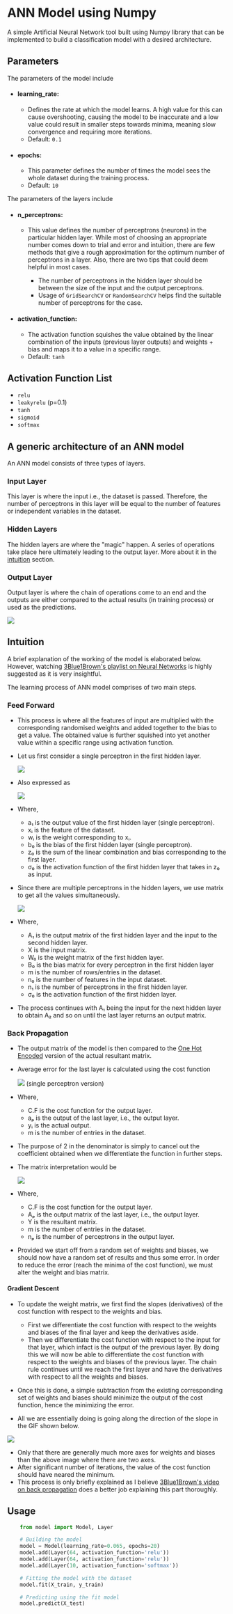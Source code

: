 # ANN Model using Numpy
A simple Artificial Neural Network tool built using Numpy library that can be implemented to build a classification model with a desired architecture.

## Parameters
The parameters of the model include

* #### learning_rate:
    * Defines the rate at which the model learns. A high value for this can cause overshooting, causing the model to be inaccurate and a low value could result in smaller steps towards minima, meaning slow convergence and requiring more iterations.
    * Default: `0.1`

* #### epochs:
    * This parameter defines the number of times the model sees the whole dataset during the training process.
    * Default: `10`

The parameters of the layers include

* #### n_perceptrons:
    * This value defines the number of perceptrons (neurons) in the particular hidden layer. While most of choosing an appropriate number comes down to trial and error and intuition, there are few methods that give a rough approximation for the optimum number of perceptrons in a layer. Also, there are two tips that could deem helpful in most cases.

        * The number of perceptrons in the hidden layer should be between the size of the input and the output perceptrons.
        * Usage of `GridSearchCV` or `RandomSearchCV` helps find the suitable number of perceptrons for the case.

* #### activation_function:
    * The activation function squishes the value obtained by the linear combination of the inputs (previous layer outputs) and weights + bias and maps it to a value in a specific range.
    * Default: `tanh`

## Activation Function List
* `relu`
* `leakyrelu` (p=0.1)
* `tanh`
* `sigmoid`
* `softmax`

## A generic architecture of an ANN model
An ANN model consists of three types of layers.

### Input Layer
This layer is where the input i.e., the dataset is passed. Therefore, the number of perceptrons in this layer will be equal to the number of features or independent variables in the dataset.

### Hidden Layers
The hidden layers are where the "magic" happen. A series of operations take place here ultimately leading to the output layer. More about it in the [intuition](#Intuition) section.

### Output Layer
Output layer is where the chain of operations come to an end and the outputs are either compared to the actual results (in training process) or used as the predictions.

<img src="https://1.cms.s81c.com/sites/default/files/2021-01-06/ICLH_Diagram_Batch_01_03-DeepNeuralNetwork-WHITEBG.png">

## Intuition
A brief explanation of the working of the model is elaborated below. However, watching [3Blue1Brown's playlist on Neural Networks](https://www.youtube.com/watch?v=aircAruvnKk&list=PLZHQObOWTQDNU6R1_67000Dx_ZCJB-3pi) is highly suggested as it is very insightful.

The learning process of ANN model comprises of two main steps.

### Feed Forward
* This process is where all the features of input are multiplied with the corresponding randomised weights and added together to the bias to get a value. The obtained value is further squished into yet another value within a specific range using activation function.

* Let us first consider a single perceptron in the first hidden layer.

	<img src="https://latex.codecogs.com/svg.latex?\Large&space;a_{1}=\sigma_{0}(w_{0}x_{0}+w_{1}x_{1}+w_{2}x_{2}+...+w_{n}x_{n}+b_{0})"/>

* Also expressed as

	<img src="https://latex.codecogs.com/svg.latex?\Large&space;a_{1}=\sigma_{0}(z_{0}=(\sum_{i=0}^{n}w_{i}x_{i}+b_{0}))"/>

* Where,

    * a₁ is the output value of the first hidden layer (single perceptron).
    * xᵢ is the feature of the dataset.
    * wᵢ is the weight corresponding to xᵢ.
    * b₀ is the bias of the first hidden layer (single perceptron).
    * z₀ is the sum of the linear combination and bias corresponding to the first layer.
    * σ₀ is the activation function of the first hidden layer that takes in z₀ as input.

* Since there are multiple perceptrons in the hidden layers, we use matrix to get all the values simultaneously.

	<img src="https://latex.codecogs.com/svg.latex?\Large&space;A_{1[m\times&space;n_{1}]}=(\sigma_{0}(W_{0[n_{1}\times&space;n_{0}]}\cdot&space;X_{[m\times&space;n_{0}]}^{T}%20+%20B_{0[n_{1}]}))^{T}"/>

* Where,

    * A₁ is the output matrix of the first hidden layer and the input to the second hidden layer.
    * X is the input matrix.
    * W₀ is the weight matrix of the first hidden layer.
    * B₀ is the bias matrix for every perceptron in the first hidden layer
    * m is the number of rows/entries in the dataset.
    * n₀ is the number of features in the input dataset.
    * n₁ is the number of perceptrons in the first hidden layer.
    * σ₀ is the activation function of the first hidden layer.

* The process continues with A₁ being the input for the next hidden layer to obtain A₂ and so on until the last layer returns an output matrix.

### Back Propagation
* The output matrix of the model is then compared to the [One Hot Encoded](https://www.geeksforgeeks.org/ml-one-hot-encoding-of-datasets-in-python/) version of the actual resultant matrix.

* Average error for the last layer is calculated using the cost function

	<img src="https://latex.codecogs.com/svg.latex?\Large&space;C.F=\frac{1}{2m}\sum_{i=0}^{m}(a_{pi}-y_{i})^2"/>
	(single perceptron version)

* Where,

    * C.F is the cost function for the output layer.
    * aₚ is the output of the last layer, i.e., the output layer.
    * yᵢ is the actual output.
    * m is the number of entries in the dataset.

* The purpose of 2 in the denominator is simply to cancel out the coefficient obtained when we differentiate the function in further steps.

* The matrix interpretation would be

	<img src="https://latex.codecogs.com/svg.latex?\Large&space;C.F=(A_{p[m\times&space;n_{p}]}-Y_{[m\times&space;n_{p}]})^2"/>

* Where,

    * C.F is the cost function for the output layer.
    * Aₚ is the output matrix of the last layer, i.e., the output layer.
    * Y is the resultant matrix.
    * m is the number of entries in the dataset.
    * nₚ is the number of perceptrons in the output layer.

* Provided we start off from a random set of weights and biases, we should now have a random set of results and thus some error. In order to reduce the error (reach the minima of the cost function), we must alter the weight and bias matrix.

#### Gradient Descent

* To update the weight matrix, we first find the slopes (derivatives) of the cost function with respect to the weights and bias.

    * First we differentiate the cost function with respect to the weights and biases of the final layer and keep the derivatives aside.
    * Then we differentiate the cost function with respect to the input for that layer, which infact is the output of the previous layer. By doing this we will now be able to differentiate the cost function with respect to the weights and biases of the previous layer. The chain rule continues until we reach the first layer and have the derivatives with respect to all the weights and biases.

* Once this is done, a simple subtraction from the existing corresponding set of weights and biases should minimize the output of the cost function, hence the minimizing the error.
* All we are essentially doing is going along the direction of the slope in the GIF shown below.

![](https://cdn-images-1.medium.com/max/720/1*lhEF_VbpXHW76p6KI5cycQ.gif)

* Only that there are generally much more axes for weights and biases than the above image where there are two axes.
* After significant number of iterations, the value of the cost function should have neared the minimum.
* This process is only briefly explained as I believe [3Blue1Brown's video on back propagation](https://www.youtube.com/watch?v=tIeHLnjs5U8) does a better job explaining this part thoroughly.

## Usage

```py
    from model import Model, Layer

    # Building the model
    model = Model(learning_rate=0.065, epochs=20)
    model.add(Layer(64, activation_function='relu'))
    model.add(Layer(64, activation_function='relu'))
    model.add(Layer(10, activation_function='softmax'))

    # Fitting the model with the dataset
    model.fit(X_train, y_train)

    # Predicting using the fit model
    model.predict(X_test)
```

